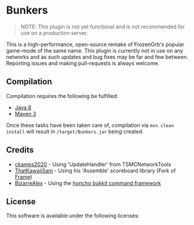 # Bunkers #
> NOTE: This plugin is not yet functional and is not recommended for use on a production server.
<p>This is a high-performance, open-source remake of FrozenOrb's popular game-mode 
of the same name. This plugin is currently not in use on any networks and as 
such updates and bug fixes may be far and few between. Reporting issues and making
pull-requests is always welcome.</p>
 
## Compilation ##
Compilation requires the following be fulfilled: 

* [Java 8](http://www.oracle.com/technetwork/java/javase/downloads/index.html)
* [Maven 3](http://maven.apache.org/download.html)

Once these tasks have been taken care of, compilation via `mvn clean install` will result in `/target/Bunkers.jar` being created.

## Credits ##
* [ckamps2020](https://github.com/ckamps2020) - Using 'UpdateHandler' from TSMCNetworkTools
* [ThatKawaiiSam](https://github.com/ThatKawaiiSam) - Using his 'Assemble' scoreboard library (Fork of [Frame](https://github.com/joeleoli/Frame))
* [BizarreAlex](https://github.com/Bizarre) - Using the [honcho bukkit command framework](https://github.com/bizarre/honcho)

## License ##
This software is available under the following licenses:
